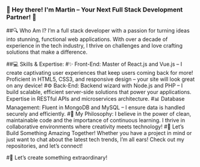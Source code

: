 ### 🌟 Hey there! I'm Martin – Your Next Full Stack Development Partner! 🚀

##🔍 Who Am I?
I’m a full stack developer with a passion for turning ideas into stunning, functional web applications. With over a decade of experience in the tech industry, I thrive on challenges and love crafting solutions that make a difference.

##💻 Skills & Expertise:
#✨ Front-End:
Master of React.js and Vue.js – I create captivating user experiences that keep users coming back for more!
Proficient in HTML5, CSS3, and responsive design – your site will look great on any device!
#⚙️ Back-End:
Backend wizard with Node.js and PHP – I build scalable, efficient server-side solutions that power your applications.
Expertise in RESTful APIs and microservices architecture.
#📊 Database Management:
Fluent in MongoDB and MySQL – I ensure data is handled securely and efficiently.
#🧠 My Philosophy:
I believe in the power of clean, maintainable code and the importance of continuous learning. I thrive in collaborative environments where creativity meets technology!
#🎯 Let’s Build Something Amazing Together!
Whether you have a project in mind or just want to chat about the latest tech trends, I’m all ears! Check out my repositories, and let’s connect!

#🚀 Let’s create something extraordinary!
